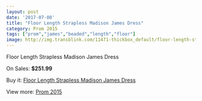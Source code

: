 ```yaml
---
layout: post
date: '2017-07-08'
title: "Floor Length Strapless Madison James Dress"
category: Prom 2015
tags: ["prom","james","beaded","length","floor"]
image: http://img.transblink.com/11471-thickbox_default/floor-length-strapless-madison-james-dress.jpg
---
```

Floor Length Strapless Madison James Dress

On Sales: **$251.99**
<a href="https://www.transblink.com/en/prom-2015/3737-floor-length-strapless-madison-james-dress.html"><amp-img layout="responsive" width="600" height="600" src="//img.transblink.com/11471-thickbox_default/floor-length-strapless-madison-james-dress.jpg" alt="Floor Length Strapless Madison James Dress 0" /></a>
<a href="https://www.transblink.com/en/prom-2015/3737-floor-length-strapless-madison-james-dress.html"><amp-img layout="responsive" width="600" height="600" src="//img.transblink.com/11474-thickbox_default/floor-length-strapless-madison-james-dress.jpg" alt="Floor Length Strapless Madison James Dress 1" /></a>
<a href="https://www.transblink.com/en/prom-2015/3737-floor-length-strapless-madison-james-dress.html"><amp-img layout="responsive" width="600" height="600" src="//img.transblink.com/11473-thickbox_default/floor-length-strapless-madison-james-dress.jpg" alt="Floor Length Strapless Madison James Dress 2" /></a>
<a href="https://www.transblink.com/en/prom-2015/3737-floor-length-strapless-madison-james-dress.html"><amp-img layout="responsive" width="600" height="600" src="//img.transblink.com/11472-thickbox_default/floor-length-strapless-madison-james-dress.jpg" alt="Floor Length Strapless Madison James Dress 3" /></a>

Buy it: [Floor Length Strapless Madison James Dress](https://www.transblink.com/en/prom-2015/3737-floor-length-strapless-madison-james-dress.html "Floor Length Strapless Madison James Dress")

View more: [Prom 2015](https://www.transblink.com/en/10-prom-2015 "Prom 2015")